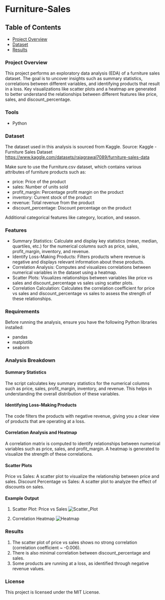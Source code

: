 # Furniture-Sales

## Table of Contents

- [Project Overview](#project-overview)
- [Dataset](#dataset)
- [Results](#results)

### Project Overview
This project performs an exploratory data analysis (EDA) of a furniture sales dataset. The goal is to uncover insights such as summary statistics, correlations between different variables, and identifying products that result in a loss. Key visualizations like scatter plots and a heatmap are generated to better understand the relationships between different features like price, sales, and discount_percentage.

### Tools
- Python

### Dataset

The dataset used in this analysis is sourced from Kaggle.
Source: Kaggle - Furniture Sales Dataset https://www.kaggle.com/datasets/rajagrawal7089/furniture-sales-data

Make sure to use the Furniture.csv dataset, which contains various attributes of furniture products such as:
- price: Price of the product
- sales: Number of units sold
- profit_margin: Percentage profit margin on the product
- inventory: Current stock of the product
- revenue: Total revenue from the product
- discount_percentage: Discount percentage on the product

Additional categorical features like category, location, and season.
### Features
- Summary Statistics: Calculate and display key statistics (mean, median, quartiles, etc.) for the numerical columns such as price, sales, profit_margin, inventory, and revenue.
- Identify Loss-Making Products: Filters products where revenue is negative and displays relevant information about these products.
- Correlation Analysis: Computes and visualizes correlations between numerical variables in the dataset using a heatmap.
- Scatter Plots: Visualizes relationships between variables like price vs sales and discount_percentage vs sales using scatter plots.
- Correlation Calculation: Calculates the correlation coefficient for price vs sales and discount_percentage vs sales to assess the strength of these relationships.

### Requirements
Before running the analysis, ensure you have the following Python libraries installed:
- pandas
- matplotlib
- seaborn
### Analysis Breakdown
#### Summary Statistics
The script calculates key summary statistics for the numerical columns such as price, sales, profit_margin, inventory, and revenue. This helps in understanding the overall distribution of these variables.

#### Identifying Loss-Making Products
The code filters the products with negative revenue, giving you a clear view of products that are operating at a loss.

#### Correlation Analysis and Heatmap
A correlation matrix is computed to identify relationships between numerical variables such as price, sales, and profit_margin. A heatmap is generated to visualize the strength of these correlations.

#### Scatter Plots
Price vs Sales: A scatter plot to visualize the relationship between price and sales.
Discount Percentage vs Sales: A scatter plot to analyze the effect of discounts on sales.

#### Example Output
1. Scatter Plot: Price vs Sales
![Scatter_Plot](https://github.com/user-attachments/assets/79d11238-4ae2-44ef-a7dc-6e47ab55d579)

2. Correlation Heatmap
![Heatmap](https://github.com/user-attachments/assets/42d5e6cd-d5af-4fcb-ac80-b5c1cdbeb4e5)

### Results
1. The scatter plot of price vs sales shows no strong correlation (correlation coefficient ~ -0.006).
2. There is also minimal correlation between discount_percentage and sales.
3. Some products are running at a loss, as identified through negative revenue values.

### License
This project is licensed under the MIT License.
